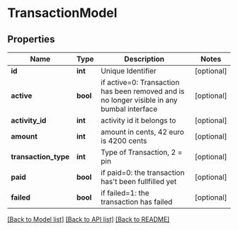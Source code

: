 # TransactionModel

## Properties
Name | Type | Description | Notes
------------ | ------------- | ------------- | -------------
**id** | **int** | Unique Identifier | [optional] 
**active** | **bool** | if active&#x3D;0: Transaction has been removed and is no longer visible in any bumbal interface | [optional] 
**activity_id** | **int** | activity id it belongs to | [optional] 
**amount** | **int** | amount in cents, 42 euro is 4200 cents | [optional] 
**transaction_type** | **int** | Type of Transaction, 2 &#x3D; pin | [optional] 
**paid** | **bool** | if paid&#x3D;0: the transaction has&#39;t been fullfilled yet | [optional] 
**failed** | **bool** | if failed&#x3D;1: the transaction has failed | [optional] 

[[Back to Model list]](../README.md#documentation-for-models) [[Back to API list]](../README.md#documentation-for-api-endpoints) [[Back to README]](../README.md)


